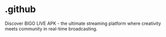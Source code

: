 # .github
Discover BIGO LIVE APK - the ultimate streaming platform where creativity meets community in real-time broadcasting.
